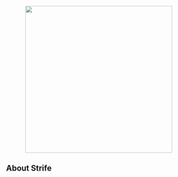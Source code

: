 <p align="center"><a href="#" target="_blank"><img src="https://imgur.com/yKQzyJc" width="400"></a></p>

## About Strife


